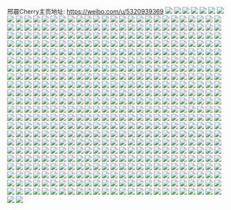 邢晨Cherry主页地址: https://weibo.com/u/5320939369 
![](https://wx4.sinaimg.cn/mw2000/005O67oJly1h9e5962d07j31f21i67wh.jpg) 
![](https://wx4.sinaimg.cn/mw2000/005O67oJly1h9e597c71aj31az1y5qv5.jpg) 
![](https://wx4.sinaimg.cn/mw2000/005O67oJly1h9e597wl4nj31hi1ei19q.jpg) 
![](https://wx4.sinaimg.cn/mw2000/005O67oJly1h9e593nelbj30u0140gt6.jpg) 
![](https://wx4.sinaimg.cn/mw2000/005O67oJly1h7e79mjv23j30u011pq6f.jpg) 
![](https://wx4.sinaimg.cn/mw2000/005O67oJly1h7e79muytej30u00u0qab.jpg) 
![](https://wx4.sinaimg.cn/mw2000/005O67oJly1h7e79ni808j30u014076a.jpg) 
![](https://wx4.sinaimg.cn/mw2000/005O67oJly1h7e79m8wbbj31400u041z.jpg) 
![](https://wx4.sinaimg.cn/mw2000/005O67oJly1h7e79oc2znj30u0140gno.jpg) 
![](https://wx4.sinaimg.cn/mw2000/005O67oJly1h7e79o1vc4j30k00zktbs.jpg) 
![](https://wx4.sinaimg.cn/mw2000/005O67oJly1h61wae555vj32c02c0u0x.jpg) 
![](https://wx4.sinaimg.cn/mw2000/005O67oJly1h61waf38euj328f28fnpd.jpg) 
![](https://wx4.sinaimg.cn/mw2000/005O67oJly1h61wahfq1dj33402c0hdu.jpg) 
![](https://wx4.sinaimg.cn/mw2000/005O67oJly1h61wahy3oyj30mx0tjadt.jpg) 
![](https://wx4.sinaimg.cn/mw2000/005O67oJly1h61wac5gjuj33402c0kjn.jpg) 
![](https://wx4.sinaimg.cn/mw2000/005O67oJly1h61wair1dtj33402c0hdt.jpg) 
![](https://wx4.sinaimg.cn/mw2000/005O67oJly1h5r8blv27aj31400u0qb8.jpg) 
![](https://wx4.sinaimg.cn/mw2000/005O67oJly1h5r8blg1hnj31na0zkan9.jpg) 
![](https://wx4.sinaimg.cn/mw2000/005O67oJly1h5r8bou0bfj33402c0b2b.jpg) 
![](https://wx4.sinaimg.cn/mw2000/005O67oJly1h0z45uj3vvj31e011ikaw.jpg) 
![](https://wx4.sinaimg.cn/mw2000/005O67oJly1h0z45vn652j30wk16lh7w.jpg) 
![](https://wx4.sinaimg.cn/mw2000/005O67oJly1h0z45v9bh7j31e01e01kx.jpg) 
![](https://wx4.sinaimg.cn/mw2000/005O67oJly1h0z45ww4k4j31e01e0qv5.jpg) 
![](https://wx4.sinaimg.cn/mw2000/005O67oJly1h0z45x8r56j31e011ih0l.jpg) 
![](https://wx4.sinaimg.cn/mw2000/005O67oJly1h0z45ywcowj31e01e0b29.jpg) 
![](https://wx4.sinaimg.cn/mw2000/005O67oJly1gyz8f2acgwj32c1340qva.jpg) 
![](https://wx4.sinaimg.cn/mw2000/005O67oJly1gyz8fcrdn7j322x3407wj.jpg) 
![](https://wx4.sinaimg.cn/mw2000/005O67oJly1gyy0xhqs6aj311d1dthdm.jpg) 
![](https://wx4.sinaimg.cn/mw2000/005O67oJly1gyy0xibmxlj30va15q1e1.jpg) 
![](https://wx4.sinaimg.cn/mw2000/005O67oJly1gxxczle8k2j311q107qee.jpg) 
![](https://wx4.sinaimg.cn/mw2000/005O67oJly1gxxczm01tij311i1e0khn.jpg) 
![](https://wx4.sinaimg.cn/mw2000/005O67oJly1gxxczmjvpwj31e011iqpq.jpg) 
![](https://wx4.sinaimg.cn/mw2000/005O67oJly1gxxczo57udj32c03407wi.jpg) 
![](https://wx4.sinaimg.cn/mw2000/005O67oJly1gw6weuvtapj31e012zqty.jpg) 
![](https://wx4.sinaimg.cn/mw2000/005O67oJly1gw6wetn35nj32c0340npd.jpg) 
![](https://wx4.sinaimg.cn/mw2000/005O67oJly1gw6wexqfy7j33402c0npd.jpg) 
![](https://wx4.sinaimg.cn/mw2000/005O67oJly1gw6wezwlp3j33402c0npd.jpg) 
![](https://wx4.sinaimg.cn/mw2000/005O67oJly1gw6wf7x775j33402c0qv5.jpg) 
![](https://wx4.sinaimg.cn/mw2000/005O67oJly1gw6wf1h63yj32c0340npd.jpg) 
![](https://wx4.sinaimg.cn/mw2000/005O67oJly1gw6wf3b82fj33402c0qv5.jpg) 
![](https://wx4.sinaimg.cn/mw2000/005O67oJly1gw6wf55w77j33402c0npd.jpg) 
![](https://wx4.sinaimg.cn/mw2000/005O67oJly1gw6wf9xzmwj33402c0npd.jpg) 
![](https://wx4.sinaimg.cn/mw2000/005O67oJly1gvhh1cj0ayj60zp1dzk9102.jpg) 
![](https://wx4.sinaimg.cn/mw2000/005O67oJly1gvhh1c9adij610s1dzdz902.jpg) 
![](https://wx4.sinaimg.cn/mw2000/005O67oJly1gvhh1d728hj611i1e0h6w02.jpg) 
![](https://wx4.sinaimg.cn/mw2000/005O67oJly1gvhh1dn4g1j611i1e0hao02.jpg) 
![](https://wx4.sinaimg.cn/mw2000/005O67oJly1gvhh1eb7l0j61sc1wpu0x02.jpg) 
![](https://wx4.sinaimg.cn/mw2000/005O67oJly1gshy9qvqkdj30n03tee81.jpg) 
![](https://wx4.sinaimg.cn/mw2000/005O67oJly1gshy9rzh1cj30n02ee1kx.jpg) 
![](https://wx4.sinaimg.cn/mw2000/005O67oJly1gshy9ppb0uj30n01fg7g8.jpg) 
![](https://wx4.sinaimg.cn/mw2000/005O67oJly1gshy9sgyoqj31jk1jke2l.jpg) 
![](https://wx4.sinaimg.cn/mw2000/005O67oJly1gsgvcs1xqmj32tc2404qq.jpg) 
![](https://wx4.sinaimg.cn/mw2000/005O67oJly1gsgvcjhh1sj32402tc1ky.jpg) 
![](https://wx4.sinaimg.cn/mw2000/005O67oJly1gsgvcmi2bvj32402tckjm.jpg) 
![](https://wx4.sinaimg.cn/mw2000/005O67oJly1gsgvcqddq2j32tc2401l0.jpg) 
![](https://wx4.sinaimg.cn/mw2000/005O67oJly1gsgvctaj8bj32tc240x6p.jpg) 
![](https://wx4.sinaimg.cn/mw2000/005O67oJly1gsgvctzz1ij32tc240kjl.jpg) 
![](https://wx4.sinaimg.cn/mw2000/005O67oJly1gsgvcuyt64j32402tcx6p.jpg) 
![](https://wx4.sinaimg.cn/mw2000/005O67oJly1gsgvcw6ef5j32tc240u0x.jpg) 
![](https://wx4.sinaimg.cn/mw2000/005O67oJly1gsgvcyikvrj32402tc7wi.jpg) 
![](https://wx4.sinaimg.cn/mw2000/005O67oJly1gsgvd0t327j32tc2407wi.jpg) 
![](https://wx4.sinaimg.cn/mw2000/005O67oJly1gsgvd3olaij33402c0e82.jpg) 
![](https://wx4.sinaimg.cn/mw2000/005O67oJly1gsgvd7xfy4j32c0340kjm.jpg) 
![](https://wx4.sinaimg.cn/mw2000/005O67oJly1gsgvdbml3kj33402c0b2b.jpg) 
![](https://wx4.sinaimg.cn/mw2000/005O67oJly1gsgvdek0iij33402c0qv6.jpg) 
![](https://wx4.sinaimg.cn/mw2000/005O67oJly1gsgvdivhb6j32c0340kjn.jpg) 
![](https://wx4.sinaimg.cn/mw2000/005O67oJly1gsgvdnvo8tj33402c01kz.jpg) 
![](https://wx4.sinaimg.cn/mw2000/005O67oJly1gsgvch1lxkj33402c0qv8.jpg) 
![](https://wx4.sinaimg.cn/mw2000/005O67oJly1gsgvds2ih7j33402c01ky.jpg) 
![](https://wx4.sinaimg.cn/mw2000/005O67oJly1gsgvasheryj33402c01ky.jpg) 
![](https://wx4.sinaimg.cn/mw2000/005O67oJly1gsgvavpj82j32tc2407wm.jpg) 
![](https://wx4.sinaimg.cn/mw2000/005O67oJly1gsgvaqhpwgj32402tckjm.jpg) 
![](https://wx4.sinaimg.cn/mw2000/005O67oJly1gsgvaxjcm6j32402tc1l0.jpg) 
![](https://wx4.sinaimg.cn/mw2000/005O67oJly1gsgvazvcj0j32402tcx6r.jpg) 
![](https://wx4.sinaimg.cn/mw2000/005O67oJly1gsgvb17zkgj32tc2401ky.jpg) 
![](https://wx4.sinaimg.cn/mw2000/005O67oJly1gsgvb2y7p6j33402c0u0x.jpg) 
![](https://wx4.sinaimg.cn/mw2000/005O67oJly1gsgvb5hum8j33402c04qq.jpg) 
![](https://wx4.sinaimg.cn/mw2000/005O67oJly1gsgvb8fmi5j32c03404qt.jpg) 
![](https://wx4.sinaimg.cn/mw2000/005O67oJly1gsgvba7rc0j33402c0x6r.jpg) 
![](https://wx4.sinaimg.cn/mw2000/005O67oJly1gsgvbbx0ggj33402c01ky.jpg) 
![](https://wx4.sinaimg.cn/mw2000/005O67oJly1gsekz69fynj33402c04qq.jpg) 
![](https://wx4.sinaimg.cn/mw2000/005O67oJly1gsekz9919mj33402c0hdv.jpg) 
![](https://wx4.sinaimg.cn/mw2000/005O67oJly1gsekzc24hwj33402c0u0x.jpg) 
![](https://wx4.sinaimg.cn/mw2000/005O67oJly1gsekzecxc7j33402c07wi.jpg) 
![](https://wx4.sinaimg.cn/mw2000/005O67oJly1gsekzg4ilaj31u42fje81.jpg) 
![](https://wx4.sinaimg.cn/mw2000/005O67oJly1gsekzgvu2sj322t23z1kx.jpg) 
![](https://wx4.sinaimg.cn/mw2000/005O67oJly1gsekzhlvvrj32tc240npd.jpg) 
![](https://wx4.sinaimg.cn/mw2000/005O67oJly1gsekziyf7wj32402tc1ky.jpg) 
![](https://wx4.sinaimg.cn/mw2000/005O67oJly1gsekzjvi2hj32402tcu0x.jpg) 
![](https://wx4.sinaimg.cn/mw2000/005O67oJly1gsekzkrghcj32402tc4qq.jpg) 
![](https://wx4.sinaimg.cn/mw2000/005O67oJly1gsekzlo6rtj32tc240x6p.jpg) 
![](https://wx4.sinaimg.cn/mw2000/005O67oJly1gsekz495klj32402tce82.jpg) 
![](https://wx4.sinaimg.cn/mw2000/005O67oJly1gsekzn66vkj32402tcu0x.jpg) 
![](https://wx4.sinaimg.cn/mw2000/005O67oJly1gsekzodnltj32tc240kjm.jpg) 
![](https://wx4.sinaimg.cn/mw2000/005O67oJly1gsekzp4v3qj32402tcqv5.jpg) 
![](https://wx4.sinaimg.cn/mw2000/005O67oJly1gqyha66v0bj334022okjm.jpg) 
![](https://wx4.sinaimg.cn/mw2000/005O67oJly1gqyha7vmp5j334022oe82.jpg) 
![](https://wx4.sinaimg.cn/mw2000/005O67oJly1gqyha9l58sj31kh2jshdu.jpg) 
![](https://wx4.sinaimg.cn/mw2000/005O67oJly1gm7izqwomvj33402c0u0z.jpg) 
![](https://wx4.sinaimg.cn/mw2000/005O67oJly1gm7izsngnvj31o02807wh.jpg) 
![](https://wx4.sinaimg.cn/mw2000/005O67oJly1gm1et5p110j32801o04qq.jpg) 
![](https://wx4.sinaimg.cn/mw2000/005O67oJly1gm1et4xntej32801o01ky.jpg) 
![](https://wx4.sinaimg.cn/mw2000/005O67oJly1gm1et6g6z8j31o02807wi.jpg) 
![](https://wx4.sinaimg.cn/mw2000/005O67oJly1gm1et7a3yxj31o02807wi.jpg) 
![](https://wx4.sinaimg.cn/mw2000/005O67oJly1gm1et7ouskj30ku0rstei.jpg) 
![](https://wx4.sinaimg.cn/mw2000/005O67oJly1gm1et90k2ij32801o0kjl.jpg) 
![](https://wx4.sinaimg.cn/mw2000/005O67oJly1glx3j89ujdj32801o04qq.jpg) 
![](https://wx4.sinaimg.cn/mw2000/005O67oJly1glx3j5w9v5j32f21lee82.jpg) 
![](https://wx4.sinaimg.cn/mw2000/005O67oJly1glx3j7oj3pj31hg236u0x.jpg) 
![](https://wx4.sinaimg.cn/mw2000/005O67oJly1glx3j4ckxkj32ir1i7u0y.jpg) 
![](https://wx4.sinaimg.cn/mw2000/005O67oJly1glx3j4pgc0j31360u0thp.jpg) 
![](https://wx4.sinaimg.cn/mw2000/005O67oJly1glx3j6wx53j33402c0npf.jpg) 
![](https://wx4.sinaimg.cn/mw2000/005O67oJly1glvxk9lh4gj32c0340u0z.jpg) 
![](https://wx4.sinaimg.cn/mw2000/005O67oJly1glvxk8cas4j31o02804qq.jpg) 
![](https://wx4.sinaimg.cn/mw2000/005O67oJly1glu62tu21gj32io1x4qv6.jpg) 
![](https://wx4.sinaimg.cn/mw2000/005O67oJly1glu62spntbj31w02jk7wi.jpg) 
![](https://wx4.sinaimg.cn/mw2000/005O67oJly1glu62ugbuuj32io1gdnpd.jpg) 
![](https://wx4.sinaimg.cn/mw2000/005O67oJly1glgy753dsxj32801o0qv6.jpg) 
![](https://wx4.sinaimg.cn/mw2000/005O67oJly1glgy78mis0j30n01t6njd.jpg) 
![](https://wx4.sinaimg.cn/mw2000/005O67oJly1glgy7da2q7j32c0340e83.jpg) 
![](https://wx4.sinaimg.cn/mw2000/005O67oJly1glgy7exj1yj33402c0qv6.jpg) 
![](https://wx4.sinaimg.cn/mw2000/005O67oJly1glgy787quqj30n00zggvr.jpg) 
![](https://wx4.sinaimg.cn/mw2000/005O67oJly1glgy79yshuj31o0280x6p.jpg) 
![](https://wx4.sinaimg.cn/mw2000/005O67oJly1glgy7bfdv7j32c0340u0y.jpg) 
![](https://wx4.sinaimg.cn/mw2000/005O67oJly1glgy7940k3j31jk1jkhbx.jpg) 
![](https://wx4.sinaimg.cn/mw2000/005O67oJly1glgyawakg2j31400u011q.jpg) 
![](https://wx4.sinaimg.cn/mw2000/005O67oJly1glgy73ql3qj32801o0x6p.jpg) 
![](https://wx4.sinaimg.cn/mw2000/005O67oJly1glgy77qz0fj32801o0x6q.jpg) 
![](https://wx4.sinaimg.cn/mw2000/005O67oJly1gl1nrbzb7mj32c0340hdv.jpg) 
![](https://wx4.sinaimg.cn/mw2000/005O67oJly1gl1nrdh4fgj31je1lskhz.jpg) 
![](https://wx4.sinaimg.cn/mw2000/005O67oJly1gl1nrdxn4wj31o01o0x0y.jpg) 
![](https://wx4.sinaimg.cn/mw2000/005O67oJly1gl1nr9xe9cj32c0340e81.jpg) 
![](https://wx4.sinaimg.cn/mw2000/005O67oJly1gjkmkq5k9ej31o01o07rb.jpg) 
![](https://wx4.sinaimg.cn/mw2000/005O67oJly1gjkmkqjxj8j31o01o04qp.jpg) 
![](https://wx4.sinaimg.cn/mw2000/005O67oJly1gjkmkr0snaj31mc2vdu0x.jpg) 
![](https://wx4.sinaimg.cn/mw2000/005O67oJly1gjkmkrpv25j30n02e91as.jpg) 
![](https://wx4.sinaimg.cn/mw2000/005O67oJly1ghrzuylb18j31t72pqqgf.jpg) 
![](https://wx4.sinaimg.cn/mw2000/005O67oJly1ghrzuz97qxj31z42yoh2j.jpg) 
![](https://wx4.sinaimg.cn/mw2000/005O67oJly1ghrzuy1gqoj31pb1pcn49.jpg) 
![](https://wx4.sinaimg.cn/mw2000/005O67oJly1ghrzuzup4fj30qo140goz.jpg) 
![](https://wx4.sinaimg.cn/mw2000/005O67oJly1ghrzv0f61sj31jn2267nr.jpg) 
![](https://wx4.sinaimg.cn/mw2000/005O67oJly1ghrzv0qoapj30u011ltc6.jpg) 
![](https://wx4.sinaimg.cn/mw2000/005O67oJly1ghrzv1l1opj32c02x0b29.jpg) 
![](https://wx4.sinaimg.cn/mw2000/005O67oJly1ghrzv26ysvj30u01400z4.jpg) 
![](https://wx4.sinaimg.cn/mw2000/005O67oJly1ghrzv2gv2qj31791svdm2.jpg) 
![](https://wx4.sinaimg.cn/mw2000/005O67oJly1gh5x4p8zs1j32801o0hdt.jpg) 
![](https://wx4.sinaimg.cn/mw2000/005O67oJly1gh5x4mciorj31o01o0hdu.jpg) 
![](https://wx4.sinaimg.cn/mw2000/005O67oJly1gh5x4ngtg9j31o0280u0y.jpg) 
![](https://wx4.sinaimg.cn/mw2000/005O67oJly1gh5x4lefdhj31o01o01ky.jpg) 
![](https://wx4.sinaimg.cn/mw2000/005O67oJly1gh5x4qvupnj31jv1b5qv5.jpg) 
![](https://wx4.sinaimg.cn/mw2000/005O67oJly1gh5x4psx1xj31o01o04lu.jpg) 
![](https://wx4.sinaimg.cn/mw2000/005O67oJly1gfbfounylyj320c1o0e81.jpg) 
![](https://wx4.sinaimg.cn/mw2000/005O67oJly1gei1zunpt3j32801o07wi.jpg) 
![](https://wx4.sinaimg.cn/mw2000/005O67oJly1gei1zviu1kj32801o01kx.jpg) 
![](https://wx4.sinaimg.cn/mw2000/005O67oJly1gefj9nhwzrj32801o0kjl.jpg) 
![](https://wx4.sinaimg.cn/mw2000/005O67oJly1gefj9rnxxnj31jk2bcb29.jpg) 
![](https://wx4.sinaimg.cn/mw2000/005O67oJly1gefj9q36yvj32bc1jkkjl.jpg) 
![](https://wx4.sinaimg.cn/mw2000/005O67oJly1gefj9trh9fj32801o0kjl.jpg) 
![](https://wx4.sinaimg.cn/mw2000/005O67oJly1ged3aw0e4lj32801o0b2a.jpg) 
![](https://wx4.sinaimg.cn/mw2000/005O67oJly1ged3ayhs8bj31o0280u0y.jpg) 
![](https://wx4.sinaimg.cn/mw2000/005O67oJly1ged3b17y3tj32801o0qv6.jpg) 
![](https://wx4.sinaimg.cn/mw2000/005O67oJly1ged3b32rgzj32801o07wi.jpg) 
![](https://wx4.sinaimg.cn/mw2000/005O67oJly1ged3b4v165j31o0280e83.jpg) 
![](https://wx4.sinaimg.cn/mw2000/005O67oJly1ged3ax2q1gj32801o0x6p.jpg) 
![](https://wx4.sinaimg.cn/mw2000/005O67oJly1ged3azz5k9j32801o04qr.jpg) 
![](https://wx4.sinaimg.cn/mw2000/005O67oJly1ged3aup184j32801o01ky.jpg) 
![](https://wx4.sinaimg.cn/mw2000/005O67oJly1ged3b6r04oj31o0280b2b.jpg) 
![](https://wx4.sinaimg.cn/mw2000/005O67oJly1ge8ke11mvxj33402c0e81.jpg) 
![](https://wx4.sinaimg.cn/mw2000/005O67oJly1ge8ke2onizj31jk2bcu0y.jpg) 
![](https://wx4.sinaimg.cn/mw2000/005O67oJly1ge8kebvilbj33402c0hdt.jpg) 
![](https://wx4.sinaimg.cn/mw2000/005O67oJly1ge8ke41ahuj31jk2bchdu.jpg) 
![](https://wx4.sinaimg.cn/mw2000/005O67oJly1ge8ke9kvd3j31to1k2e82.jpg) 
![](https://wx4.sinaimg.cn/mw2000/005O67oJly1ge8ke6egh6j32bc2bce83.jpg) 
![](https://wx4.sinaimg.cn/mw2000/005O67oJly1ge8ke77h7cj31jk2bcx6p.jpg) 
![](https://wx4.sinaimg.cn/mw2000/005O67oJly1ge8ke8e8sgj32bc2bcx6r.jpg) 
![](https://wx4.sinaimg.cn/mw2000/005O67oJly1ge8keaiz2wj32801o0e82.jpg) 
![](https://wx4.sinaimg.cn/mw2000/005O67oJly1gcny8mjcyoj32c02iae83.jpg) 
![](https://wx4.sinaimg.cn/mw2000/005O67oJly1gcnyc66uzrj320r340x6r.jpg) 
![](https://wx4.sinaimg.cn/mw2000/005O67oJly1gcnmazxmtyj327j2nbe83.jpg) 
![](https://wx4.sinaimg.cn/mw2000/005O67oJly1gcnmayalxyj323n2gthdv.jpg) 
![](https://wx4.sinaimg.cn/mw2000/005O67oJly1gaq3slskkyj30u019047g.jpg) 
![](https://wx4.sinaimg.cn/mw2000/005O67oJly1gan9408tf9j30m80uk40m.jpg) 
![](https://wx4.sinaimg.cn/mw2000/005O67oJly1gakj13wpq8j31400u0wq5.jpg) 
![](https://wx4.sinaimg.cn/mw2000/005O67oJly1gakj15x1g4j30u0140gw5.jpg) 
![](https://wx4.sinaimg.cn/mw2000/005O67oJly1gah8ngm58bj31o0280npd.jpg) 
![](https://wx4.sinaimg.cn/mw2000/005O67oJly1gah8ng0sm0j32801o04qq.jpg) 
![](https://wx4.sinaimg.cn/mw2000/005O67oJly1gagersdlaij30ku0h10t3.jpg) 
![](https://wx4.sinaimg.cn/mw2000/005O67oJly1gagert5ifhj31o01o0qv5.jpg) 
![](https://wx4.sinaimg.cn/mw2000/005O67oJly1gagertolukj315o15o7of.jpg) 
![](https://wx4.sinaimg.cn/mw2000/005O67oJly1gagerud9fdj31o01o0npd.jpg) 
![](https://wx4.sinaimg.cn/mw2000/005O67oJly1gagerut0g1j30u00u04gb.jpg) 
![](https://wx4.sinaimg.cn/mw2000/005O67oJly1gagervaft0j30u00u04pj.jpg) 
![](https://wx4.sinaimg.cn/mw2000/005O67oJly1g9ps56o4uuj30u0140461.jpg) 
![](https://wx4.sinaimg.cn/mw2000/005O67oJly1g9ps5cmih2j31400u042u.jpg) 
![](https://wx4.sinaimg.cn/mw2000/005O67oJly1g9ps59jiknj30u0140jyq.jpg) 
![](https://wx4.sinaimg.cn/mw2000/005O67oJly1g9ps584mv6j31400u0jxo.jpg) 
![](https://wx4.sinaimg.cn/mw2000/005O67oJly1g9ps58t6mfj31400u0tej.jpg) 
![](https://wx4.sinaimg.cn/mw2000/005O67oJly1g9ps5a40smj31400u0gtx.jpg) 
![](https://wx4.sinaimg.cn/mw2000/005O67oJly1g9ps5b70s2j31400u0wsy.jpg) 
![](https://wx4.sinaimg.cn/mw2000/005O67oJly1g9ps5bpqmlj30qo0zkwjh.jpg) 
![](https://wx4.sinaimg.cn/mw2000/005O67oJly1g9ps5784olj313x0u0jxt.jpg) 
![](https://wx4.sinaimg.cn/mw2000/005O67oJly1g8y29mr9vtj32o02o04qq.jpg) 
![](https://wx4.sinaimg.cn/mw2000/005O67oJly1g8y29o611sj31400u017y.jpg) 
![](https://wx4.sinaimg.cn/mw2000/005O67oJly1g8y29kja9dj31o0280x6p.jpg) 
![](https://wx4.sinaimg.cn/mw2000/005O67oJly1g8y29no7p5j31400u0qhm.jpg) 
![](https://wx4.sinaimg.cn/mw2000/005O67oJly1g8y29ihs54j31hc0t5agz.jpg) 
![](https://wx4.sinaimg.cn/mw2000/005O67oJly1g8y29p510tj30u01hc7wh.jpg) 
![](https://wx4.sinaimg.cn/mw2000/005O67oJly1g8y28pfhzzj31qi15ob29.jpg) 
![](https://wx4.sinaimg.cn/mw2000/005O67oJly1g8y28r6bdyj315o3rckjm.jpg) 
![](https://wx4.sinaimg.cn/mw2000/005O67oJly1g8y28u2mmdj33402c0x6r.jpg) 
![](https://wx4.sinaimg.cn/mw2000/005O67oJly1g8y28w38hmj33402c0x6p.jpg) 
![](https://wx4.sinaimg.cn/mw2000/005O67oJly1g8wo263byfj30u00u044x.jpg) 
![](https://wx4.sinaimg.cn/mw2000/005O67oJly1g8wo19tx4zj30u019043l.jpg) 
![](https://wx4.sinaimg.cn/mw2000/005O67oJly1g8wo23iw5gj30u059jqpo.jpg) 
![](https://wx4.sinaimg.cn/mw2000/005O67oJly1g8wo288m29j30u014042g.jpg) 
![](https://wx4.sinaimg.cn/mw2000/005O67oJly1g8wo2a4r3pj30u00u00wn.jpg) 
![](https://wx4.sinaimg.cn/mw2000/005O67oJly1g8wo2d1n4uj31400u0wk1.jpg) 
![](https://wx4.sinaimg.cn/mw2000/005O67oJly1g8vnv0wzf6j315oaf0x6y.jpg) 
![](https://wx4.sinaimg.cn/mw2000/005O67oJly1g8vnuvven2j315o6cikjo.jpg) 
![](https://wx4.sinaimg.cn/mw2000/005O67oJly1g8vnuy8pdsj315o9g0kjs.jpg) 
![](https://wx4.sinaimg.cn/mw2000/005O67oJly1g8vnv2pdwvj32o02o07wi.jpg) 
![](https://wx4.sinaimg.cn/mw2000/005O67oJly1g8v5xqb56bj315o71lb2e.jpg) 
![](https://wx4.sinaimg.cn/mw2000/005O67oJly1g8v5xrbgjnj315o1qihdt.jpg) 
![](https://wx4.sinaimg.cn/mw2000/005O67oJly1g8v5xoq3yxj31qi1qihdu.jpg) 
![](https://wx4.sinaimg.cn/mw2000/005O67oJly1g8v5xt89nhj32c0340kjp.jpg) 
![](https://wx4.sinaimg.cn/mw2000/005O67oJly1g8uhlyq9sxj31400u0qo5.jpg) 
![](https://wx4.sinaimg.cn/mw2000/005O67oJly1g8uhly9w2aj31901o0u0x.jpg) 
![](https://wx4.sinaimg.cn/mw2000/005O67oJly1g8uhlz1yivj30u013gx0h.jpg) 
![](https://wx4.sinaimg.cn/mw2000/005O67oJly1g8uhm0hifjj33402c0b2b.jpg) 
![](https://wx4.sinaimg.cn/mw2000/005O67oJly1g8ko493gf8j31o01o04qr.jpg) 
![](https://wx4.sinaimg.cn/mw2000/005O67oJly1g8ko4a4xv2j32o02o0npe.jpg) 
![](https://wx4.sinaimg.cn/mw2000/005O67oJly1g8ko4bayzkj32o02o0qv6.jpg) 
![](https://wx4.sinaimg.cn/mw2000/005O67oJly1g8ko4cfxv2j32o02o0npe.jpg) 
![](https://wx4.sinaimg.cn/mw2000/005O67oJly1g8k1n8kw6sj318g18gaek.jpg) 
![](https://wx4.sinaimg.cn/mw2000/005O67oJly1g8k1n9wsnfj31kw16ou0x.jpg) 
![](https://wx4.sinaimg.cn/mw2000/005O67oJly1g8k1nazo69j31hc0ok1jj.jpg) 
![](https://wx4.sinaimg.cn/mw2000/005O67oJly1g8k1n8zbd6j31400u0ha0.jpg) 
![](https://wx4.sinaimg.cn/mw2000/005O67oJly1g8d52fr9zzj31h90u07l3.jpg) 
![](https://wx4.sinaimg.cn/mw2000/005O67oJly1g8d52g8dv1j31h90u04c9.jpg) 
![](https://wx4.sinaimg.cn/mw2000/005O67oJly1g8d52gmbo9j30u01hc7lw.jpg) 
![](https://wx4.sinaimg.cn/mw2000/005O67oJly1g8d52ikqblj32o02o01ky.jpg) 
![](https://wx4.sinaimg.cn/mw2000/005O67oJly1g8d52czc0xj31hc140b29.jpg) 
![](https://wx4.sinaimg.cn/mw2000/005O67oJly1g8d52ej97cj31401hc7wh.jpg) 
![](https://wx4.sinaimg.cn/mw2000/005O67oJly1g8d52dxfo8j31hc140b29.jpg) 
![](https://wx4.sinaimg.cn/mw2000/005O67oJly1g8d52ey0ymj31400u0nje.jpg) 
![](https://wx4.sinaimg.cn/mw2000/005O67oJly1g8d52zohtuj30vj0u0781.jpg) 
![](https://wx4.sinaimg.cn/mw2000/005O67oJly1g7z924uthlj30zk0qo7ex.jpg) 
![](https://wx4.sinaimg.cn/mw2000/005O67oJly1g7z925b9oxj30zk0qogxk.jpg) 
![](https://wx4.sinaimg.cn/mw2000/005O67oJly1g7z925njaaj30zk0qo7fc.jpg) 
![](https://wx4.sinaimg.cn/mw2000/005O67oJly1g7z92651l5j30zk0qo49m.jpg) 
![](https://wx4.sinaimg.cn/mw2000/005O67oJly1g7xudbhlbaj32o02o07wj.jpg) 
![](https://wx4.sinaimg.cn/mw2000/005O67oJly1g7xuddyhj0j32o02o0b2c.jpg) 
![](https://wx4.sinaimg.cn/mw2000/005O67oJly1g7xud9wreqj31400u0kei.jpg) 
![](https://wx4.sinaimg.cn/mw2000/005O67oJly1g7xudagrbsj31400u0e7u.jpg) 
![](https://wx4.sinaimg.cn/mw2000/005O67oJly1g7xudchi08j32o02o0e82.jpg) 
![](https://wx4.sinaimg.cn/mw2000/005O67oJly1g7xudeyphpj32o02o01ky.jpg) 
![](https://wx4.sinaimg.cn/mw2000/005O67oJly1g7lazpa3d5j315o3ls7wj.jpg) 
![](https://wx4.sinaimg.cn/mw2000/005O67oJly1g7lazne4nej315o5nlhdw.jpg) 
![](https://wx4.sinaimg.cn/mw2000/005O67oJly1g7lazrqpinj32o02o0x6s.jpg) 
![](https://wx4.sinaimg.cn/mw2000/005O67oJly1g7lazsog83j31400u0e2w.jpg) 
![](https://wx4.sinaimg.cn/mw2000/005O67oJly1g7lazjz5isj315o2zvnpd.jpg) 
![](https://wx4.sinaimg.cn/mw2000/005O67oJly1g7lazt4bh5j31400u0qme.jpg) 
![](https://wx4.sinaimg.cn/mw2000/005O67oJly1g7igh42uyij31900u075v.jpg) 
![](https://wx4.sinaimg.cn/mw2000/005O67oJly1g7ahnu5nk5j30fh0fcgmc.jpg) 
![](https://wx4.sinaimg.cn/mw2000/005O67oJly1g7ahnufg0uj30fc0fs3z6.jpg) 
![](https://wx4.sinaimg.cn/mw2000/005O67oJly1g6wvi8frfhj31400u0q96.jpg) 
![](https://wx4.sinaimg.cn/mw2000/005O67oJly1g6wvi98qxbj31400u0dk0.jpg) 
![](https://wx4.sinaimg.cn/mw2000/005O67oJly1g6wvia8q3mj31400u042q.jpg) 
![](https://wx4.sinaimg.cn/mw2000/005O67oJly1g6wvijx3c2j30ku3nudut.jpg) 
![](https://wx4.sinaimg.cn/mw2000/005O67oJly1g6hqf9s3bgj30u0190jyo.jpg) 
![](https://wx4.sinaimg.cn/mw2000/005O67oJly1g68lh0r04qj30u01c90w9.jpg) 
![](https://wx4.sinaimg.cn/mw2000/005O67oJly1g68lh11qv9j30u01c9n0r.jpg) 
![](https://wx4.sinaimg.cn/mw2000/005O67oJly1g68lh19xq5j30u01c9tcp.jpg) 
![](https://wx4.sinaimg.cn/mw2000/005O67oJly1g68lh1nws7j30u01c9tdt.jpg) 
![](https://wx4.sinaimg.cn/mw2000/005O67oJly1g68lh1wbjwj30u01c977y.jpg) 
![](https://wx4.sinaimg.cn/mw2000/005O67oJly1g68lh2cmdoj30u01c9n0d.jpg) 
![](https://wx4.sinaimg.cn/mw2000/005O67oJly1g65dysb5tpj315o15o7kl.jpg) 
![](https://wx4.sinaimg.cn/mw2000/005O67oJly1g65dyth581j31qi1qi4qp.jpg) 
![](https://wx4.sinaimg.cn/mw2000/005O67oJly1g65dyuofcaj315o1qihcr.jpg) 
![](https://wx4.sinaimg.cn/mw2000/005O67oJly1g65dyvr2ogj31qi1qiu0x.jpg) 
![](https://wx4.sinaimg.cn/mw2000/005O67oJly1g65dywfjgwj31400u0e4l.jpg) 
![](https://wx4.sinaimg.cn/mw2000/005O67oJly1g65dyyopr3j33k02o07wk.jpg) 
![](https://wx4.sinaimg.cn/mw2000/005O67oJly1g61quddn2cj30u016haeu.jpg) 
![](https://wx4.sinaimg.cn/mw2000/005O67oJly1g61qudteyqj30u0176n4e.jpg) 
![](https://wx4.sinaimg.cn/mw2000/005O67oJly1g61quecwjhj31900u043r.jpg) 
![](https://wx4.sinaimg.cn/mw2000/005O67oJly1g61quepej5j30u0190dlc.jpg) 
![](https://wx4.sinaimg.cn/mw2000/005O67oJly1g61quf2x6jj30u0190n2f.jpg) 
![](https://wx4.sinaimg.cn/mw2000/005O67oJly1g61quffa44j30ia0rfq4n.jpg) 
![](https://wx4.sinaimg.cn/mw2000/005O67oJly1g61qufu1dmj30u0160qcm.jpg) 
![](https://wx4.sinaimg.cn/mw2000/005O67oJly1g61qugfrz7j30u018y0xw.jpg) 
![](https://wx4.sinaimg.cn/mw2000/005O67oJly1g61quh38tyj30u011iwkx.jpg) 
![](https://wx4.sinaimg.cn/mw2000/005O67oJgy1g57wl040ncj31o01o04qs.jpg) 
![](https://wx4.sinaimg.cn/mw2000/005O67oJgy1g57wlpo329j31qi1qi4qr.jpg) 
![](https://wx4.sinaimg.cn/mw2000/005O67oJgy1g57wle3ob7j315o483x6q.jpg) 
![](https://wx4.sinaimg.cn/mw2000/005O67oJgy1g57wlhq3aij315o3n4e82.jpg) 
![](https://wx4.sinaimg.cn/mw2000/005O67oJgy1g57wlaxrenj31o01o0u0x.jpg) 
![](https://wx4.sinaimg.cn/mw2000/005O67oJgy1g57wllozhdj315o4roqv6.jpg) 
![](https://wx4.sinaimg.cn/mw2000/005O67oJgy1g57wl8qwd5j31o01o0x4y.jpg) 
![](https://wx4.sinaimg.cn/mw2000/005O67oJgy1g57wl797m9j31o01o0b2b.jpg) 
![](https://wx4.sinaimg.cn/mw2000/005O67oJgy1g57wl2mqxuj31091hbe81.jpg) 
![](https://wx4.sinaimg.cn/mw2000/005O67oJly1g56qzhkgmjj31400u0kjc.jpg) 
![](https://wx4.sinaimg.cn/mw2000/005O67oJly1g56qzceu5mj31o01o0e7y.jpg) 
![](https://wx4.sinaimg.cn/mw2000/005O67oJly1g56qze4mnyj31o01o07wh.jpg) 
![](https://wx4.sinaimg.cn/mw2000/005O67oJly1g56qzescwtj31o01o04qp.jpg) 
![](https://wx4.sinaimg.cn/mw2000/005O67oJly1g56qzfz6ikj32o02o04qq.jpg) 
![](https://wx4.sinaimg.cn/mw2000/005O67oJly1g56qzi0h9ij318a112wpp.jpg) 
![](https://wx4.sinaimg.cn/mw2000/005O67oJly1g56qzd95ptj31o01o0npd.jpg) 
![](https://wx4.sinaimg.cn/mw2000/005O67oJly1g56qzgekq0j30u00u0q75.jpg) 
![](https://wx4.sinaimg.cn/mw2000/005O67oJly1g56qzgw5v4j30u0140x31.jpg) 
![](https://wx4.sinaimg.cn/mw2000/005O67oJly1g4dpu5pcm5j31400u0tew.jpg) 
![](https://wx4.sinaimg.cn/mw2000/005O67oJly1g4dpu6f6xnj31400u015u.jpg) 
![](https://wx4.sinaimg.cn/mw2000/005O67oJly1g4dpu74os2j31400u0gxy.jpg) 
![](https://wx4.sinaimg.cn/mw2000/005O67oJly1g4dpu7p4p9j31400u044k.jpg) 
![](https://wx4.sinaimg.cn/mw2000/005O67oJly1g3m1xc8rrfj31400u040h.jpg) 
![](https://wx4.sinaimg.cn/mw2000/005O67oJly1g3m1wr1l9sj30u00ujtbd.jpg) 
![](https://wx4.sinaimg.cn/mw2000/005O67oJly1g3m1y6izi6j30u0140td3.jpg) 
![](https://wx4.sinaimg.cn/mw2000/005O67oJly1g3m1xm09pkj30tt14mjuo.jpg) 
![](https://wx4.sinaimg.cn/mw2000/005O67oJly1g3m1xwwswej30u00u0n18.jpg) 
![](https://wx4.sinaimg.cn/mw2000/005O67oJly1g3m1xull0aj30u00u0acl.jpg) 
![](https://wx4.sinaimg.cn/mw2000/005O67oJly1g3m1xzhr79j30zk0k0afa.jpg) 
![](https://wx4.sinaimg.cn/mw2000/005O67oJly1g3m1y34r29j30u00u0dka.jpg) 
![](https://wx4.sinaimg.cn/mw2000/005O67oJly1g3m1x2toc9j30u00urtb6.jpg) 
![](https://wx4.sinaimg.cn/mw2000/005O67oJly1g371mh3kffj30u01hcx5e.jpg) 
![](https://wx4.sinaimg.cn/mw2000/005O67oJly1g2jwdbprjnj31hw0u045c.jpg) 
![](https://wx4.sinaimg.cn/mw2000/005O67oJly1g2jwd42lb1j31fa0u0qai.jpg) 
![](https://wx4.sinaimg.cn/mw2000/005O67oJly1g2jwdlvusqj31900tp45y.jpg) 
![](https://wx4.sinaimg.cn/mw2000/005O67oJly1g2jwdrwggnj31900r344w.jpg) 
![](https://wx4.sinaimg.cn/mw2000/005O67oJly1g2jwdv9arxj31400u0n1x.jpg) 
![](https://wx4.sinaimg.cn/mw2000/005O67oJly1g2jwdz7y2bj31400u0429.jpg) 
![](https://wx4.sinaimg.cn/mw2000/005O67oJly1g2jwe3gzprj31400u0tef.jpg) 
![](https://wx4.sinaimg.cn/mw2000/005O67oJly1g2jwec1lu5j31400u0aho.jpg) 
![](https://wx4.sinaimg.cn/mw2000/005O67oJly1g2jwelf5rdj31400u0jxr.jpg) 
![](https://wx4.sinaimg.cn/mw2000/005O67oJly1g217m1r1z6j31400u0n34.jpg) 
![](https://wx4.sinaimg.cn/mw2000/005O67oJly1g217m2lggdj30u0140tdi.jpg) 
![](https://wx4.sinaimg.cn/mw2000/005O67oJly1g217m3hf2dj31hc0u013a.jpg) 
![](https://wx4.sinaimg.cn/mw2000/005O67oJly1g217m497xuj30u00u0n0f.jpg) 
![](https://wx4.sinaimg.cn/mw2000/005O67oJly1g217m7p4amj31400u0gv6.jpg) 
![](https://wx4.sinaimg.cn/mw2000/005O67oJly1g217m5axonj30u00u0do6.jpg) 
![](https://wx4.sinaimg.cn/mw2000/005O67oJly1g217m64395j30u00u078x.jpg) 
![](https://wx4.sinaimg.cn/mw2000/005O67oJly1g217m70ux6j30u00u0dju.jpg) 
![](https://wx4.sinaimg.cn/mw2000/005O67oJly1g217m8dlsbj30u0140gtb.jpg) 
![](https://wx4.sinaimg.cn/mw2000/005O67oJly1g1xxr0ugltj30p71hcacz.jpg) 
![](https://wx4.sinaimg.cn/mw2000/005O67oJly1g1xxr3dcsij30p71hcace.jpg) 
![](https://wx4.sinaimg.cn/mw2000/005O67oJly1g1m3mmm4anj31400u048m.jpg) 
![](https://wx4.sinaimg.cn/mw2000/005O67oJly1g1m3mnxedjj31400u0n3h.jpg) 
![](https://wx4.sinaimg.cn/mw2000/005O67oJly1g1m3moznlpj31410u0gs8.jpg) 
![](https://wx4.sinaimg.cn/mw2000/005O67oJly1g1m3mlgzl6j31400u0tcw.jpg) 
![](https://wx4.sinaimg.cn/mw2000/005O67oJly1g1ebtwn5rbj32o02o0hdu.jpg) 
![](https://wx4.sinaimg.cn/mw2000/005O67oJly1g1ebtr38x2j31o01o0hdu.jpg) 
![](https://wx4.sinaimg.cn/mw2000/005O67oJly1g1ebtz218aj32o02o0b2a.jpg) 
![](https://wx4.sinaimg.cn/mw2000/005O67oJly1g1ebu0j5a3j32o02o0u0y.jpg) 
![](https://wx4.sinaimg.cn/mw2000/005O67oJly1g1ebtuwg00j32o02o0b2a.jpg) 
![](https://wx4.sinaimg.cn/mw2000/005O67oJly1g1ebtvkmi5j31400u0kgu.jpg) 
![](https://wx4.sinaimg.cn/mw2000/005O67oJly1g1ebtsi98sj32o02o0u0y.jpg) 
![](https://wx4.sinaimg.cn/mw2000/005O67oJly1g1ebx25venj32o02o04qq.jpg) 
![](https://wx4.sinaimg.cn/mw2000/005O67oJly1g1ebttq3ljj32o02o0npe.jpg) 
![](https://wx4.sinaimg.cn/mw2000/005O67oJly1g0yo9lla65j30u00u0diq.jpg) 
![](https://wx4.sinaimg.cn/mw2000/005O67oJly1g0yo9mmisdj30u00u0aec.jpg) 
![](https://wx4.sinaimg.cn/mw2000/005O67oJly1fzb5dfd6cnj30u20u0jw2.jpg) 
![](https://wx4.sinaimg.cn/mw2000/005O67oJly1fzb5dg089bj30u20u0dkd.jpg) 
![](https://wx4.sinaimg.cn/mw2000/005O67oJly1fzb5dgr4gqj30u013ztf0.jpg) 
![](https://wx4.sinaimg.cn/mw2000/005O67oJly1fzb5dhnpk9j30u013zdlr.jpg) 
![](https://wx4.sinaimg.cn/mw2000/005O67oJly1fzb5die00qj30u013zq9b.jpg) 
![](https://wx4.sinaimg.cn/mw2000/005O67oJly1fzb5dj7hmsj30u0140wlq.jpg) 
![](https://wx4.sinaimg.cn/mw2000/005O67oJly1fz1nh9kq2wj31ak0qo46o.jpg) 
![](https://wx4.sinaimg.cn/mw2000/005O67oJly1fz1nha2pswj30qp0qon1y.jpg) 
![](https://wx4.sinaimg.cn/mw2000/005O67oJly1fz1nhajk1sj30qp0qodk7.jpg) 
![](https://wx4.sinaimg.cn/mw2000/005O67oJly1fz1nhaz4jqj30k00zkn0h.jpg) 
![](https://wx4.sinaimg.cn/mw2000/005O67oJly1fz1nhbfr1bj30qo0qowkk.jpg) 
![](https://wx4.sinaimg.cn/mw2000/005O67oJly1fz1nhc19tzj30zm0qo44x.jpg) 
![](https://wx4.sinaimg.cn/mw2000/005O67oJly1fz1nhcfjsyj30zk0kaad1.jpg) 
![](https://wx4.sinaimg.cn/mw2000/005O67oJly1fz1nhcs134j30zk0k0tbk.jpg) 
![](https://wx4.sinaimg.cn/mw2000/005O67oJly1fz1nhd6f0cj30zk0k076h.jpg) 
![](https://wx4.sinaimg.cn/mw2000/005O67oJly1fysoz6e5eaj30qo0qogqt.jpg) 
![](https://wx4.sinaimg.cn/mw2000/005O67oJly1fyqdf43vizj30u00u0tu8.jpg) 
![](https://wx4.sinaimg.cn/mw2000/005O67oJly1fyqdfau7utj30qo0qo0wq.jpg) 
![](https://wx4.sinaimg.cn/mw2000/005O67oJly1fyqdf5wheej30u00u04qp.jpg) 
![](https://wx4.sinaimg.cn/mw2000/005O67oJly1fyqdfezes4j30qo0rvtb4.jpg) 
![](https://wx4.sinaimg.cn/mw2000/005O67oJly1fyqdf6cvbtj30u00u0wq2.jpg) 
![](https://wx4.sinaimg.cn/mw2000/005O67oJly1fyqdf6vilgj30u00u0ay1.jpg) 
![](https://wx4.sinaimg.cn/mw2000/005O67oJly1fyqdf7maqij30u00u01fx.jpg) 
![](https://wx4.sinaimg.cn/mw2000/005O67oJly1fyqdf8fgebj30u00u0kbt.jpg) 
![](https://wx4.sinaimg.cn/mw2000/005O67oJly1fyqdf30kr9j30p90u1myh.jpg) 
![](https://wx4.sinaimg.cn/mw2000/005O67oJly1fyiabciuerj30qo0qoafy.jpg) 
![](https://wx4.sinaimg.cn/mw2000/005O67oJly1fyiabdkb0kj30qo0qo0x6.jpg) 
![](https://wx4.sinaimg.cn/mw2000/005O67oJly1fyiabepgp4j30zk0qoq9y.jpg) 
![](https://wx4.sinaimg.cn/mw2000/005O67oJly1fyiabfnedlj30qo0qo0wd.jpg) 
![](https://wx4.sinaimg.cn/mw2000/005O67oJly1fyehpp67udj30qo1be129.jpg) 
![](https://wx4.sinaimg.cn/mw2000/005O67oJly1fyehprmsqlj30qo137dnx.jpg) 
![](https://wx4.sinaimg.cn/mw2000/005O67oJly1fy7t485odbj30qo0qojwa.jpg) 
![](https://wx4.sinaimg.cn/mw2000/005O67oJly1fy7t48yc9bj30qo0qoq8h.jpg) 
![](https://wx4.sinaimg.cn/mw2000/005O67oJly1fy7t49ftq3j30qo0qowgx.jpg) 
![](https://wx4.sinaimg.cn/mw2000/005O67oJly1fy0gecs84rj30qo0qoq60.jpg) 
![](https://wx4.sinaimg.cn/mw2000/005O67oJly1fy0gedro92j30qo0qowiy.jpg) 
![](https://wx4.sinaimg.cn/mw2000/005O67oJly1fy0gef85hlj30qo0qo0wt.jpg) 
![](https://wx4.sinaimg.cn/mw2000/005O67oJly1fxx45pr0fpj30u00u0kei.jpg) 
![](https://wx4.sinaimg.cn/mw2000/005O67oJly1fxasqarzitj32o02o0npe.jpg) 
![](https://wx4.sinaimg.cn/mw2000/005O67oJly1fxaspwldvbj32o02o0x6q.jpg) 
![](https://wx4.sinaimg.cn/mw2000/005O67oJly1fx6nhlf269j30u00u0zrn.jpg) 
![](https://wx4.sinaimg.cn/mw2000/005O67oJly1fx6nhmi746j30u00u0ao4.jpg) 
![](https://wx4.sinaimg.cn/mw2000/005O67oJly1fx3313jhr7j30u00u0txi.jpg) 
![](https://wx4.sinaimg.cn/mw2000/005O67oJly1fx331bnos6j30u00u01gz.jpg) 
![](https://wx4.sinaimg.cn/mw2000/005O67oJly1fx331msk03j30u00u0x2n.jpg) 
![](https://wx4.sinaimg.cn/mw2000/005O67oJly1fx331xgs3sj30u00u0qiq.jpg) 
![](https://wx4.sinaimg.cn/mw2000/005O67oJly1fwu6m4swdsj30go0p4wpo.jpg) 
![](https://wx4.sinaimg.cn/mw2000/005O67oJly1fw8005k6xdj30u00u07tb.jpg) 
![](https://wx4.sinaimg.cn/mw2000/005O67oJly1fw8002jjt0j32o02o07wk.jpg) 
![](https://wx4.sinaimg.cn/mw2000/005O67oJly1fw6v02usuxj30u0140tov.jpg) 
![](https://wx4.sinaimg.cn/mw2000/005O67oJly1fw6v00id5gj32o02o0qv6.jpg) 
![](https://wx4.sinaimg.cn/mw2000/005O67oJly1fw6v04jet9j30u0140k7q.jpg) 
![](https://wx4.sinaimg.cn/mw2000/005O67oJly1fvt1wgy1hhj30ri0i4758.jpg) 
![](https://wx4.sinaimg.cn/mw2000/005O67oJly1fvt1wqy7hwj31400u07wh.jpg) 
![](https://wx4.sinaimg.cn/mw2000/005O67oJly1fvqolkz4lsj30u00u0tta.jpg) 
![](https://wx4.sinaimg.cn/mw2000/005O67oJly1fvl3iuvc0tj31kw16o4bk.jpg) 
![](https://wx4.sinaimg.cn/mw2000/005O67oJly1fvl3ivys5bj30u0140grh.jpg) 
![](https://wx4.sinaimg.cn/mw2000/005O67oJly1fvl3iy2akpj31kw16ogz3.jpg) 
![](https://wx4.sinaimg.cn/mw2000/005O67oJly1fvl3iyni8dj30ru11277n.jpg) 
![](https://wx4.sinaimg.cn/mw2000/005O67oJly1fvl3j0fgg3j31kw16o195.jpg) 
![](https://wx4.sinaimg.cn/mw2000/005O67oJly1fvl3j1gvopj31kw17bakq.jpg) 
![](https://wx4.sinaimg.cn/mw2000/005O67oJly1fvjp7f7bytj31400u0qjn.jpg) 
![](https://wx4.sinaimg.cn/mw2000/005O67oJly1fvjp7g6zngj30u00u0axh.jpg) 
![](https://wx4.sinaimg.cn/mw2000/005O67oJly1fvjp7h4uvlj30u00u0tu3.jpg) 
![](https://wx4.sinaimg.cn/mw2000/005O67oJly1fvjp7iey1tj30u00u0tx2.jpg) 
![](https://wx4.sinaimg.cn/mw2000/005O67oJly1fv20o8p6m1j32o02o0kjn.jpg) 
![](https://wx4.sinaimg.cn/mw2000/005O67oJly1fv20oe9vibj30u00u0x6h.jpg) 
![](https://wx4.sinaimg.cn/mw2000/005O67oJly1fv20o1zv6lj30u00u0kff.jpg) 
![](https://wx4.sinaimg.cn/mw2000/005O67oJly1fv20obo9hsj30u00u04qp.jpg) 
![](https://wx4.sinaimg.cn/mw2000/005O67oJly1fv20oplexdj32o02o0kjp.jpg) 
![](https://wx4.sinaimg.cn/mw2000/005O67oJly1fv20o0674cj30u00u0h0z.jpg) 
![](https://wx4.sinaimg.cn/mw2000/005O67oJly1fv20o9auwpj30m70evwfk.jpg) 
![](https://wx4.sinaimg.cn/mw2000/005O67oJly1fv20nqwsfuj30m80esdgr.jpg) 
![](https://wx4.sinaimg.cn/mw2000/005O67oJly1fv20ny1pdtj32o02o0kjn.jpg) 
![](https://wx4.sinaimg.cn/mw2000/005O67oJly1fub7vjyzbhj30zk18gamk.jpg) 
![](https://wx4.sinaimg.cn/mw2000/005O67oJly1fub7vkcb66j30k00p0gnr.jpg) 
![](https://wx4.sinaimg.cn/mw2000/005O67oJly1fub7vpqbcyj30k00ddt9h.jpg) 
![](https://wx4.sinaimg.cn/mw2000/005O67oJly1fu8cpwxsd9j31o01o0u0y.jpg) 
![](https://wx4.sinaimg.cn/mw2000/005O67oJly1fu8cq48sw9j31o01o04qr.jpg) 
![](https://wx4.sinaimg.cn/mw2000/005O67oJly1fu7fmuk91jj35xn1ol1l0.jpg) 
![](https://wx4.sinaimg.cn/mw2000/005O67oJly1fu7fm72qgnj30rs2xue82.jpg) 
![](https://wx4.sinaimg.cn/mw2000/005O67oJly1fu7fmd9ktwj30rs27ihdt.jpg) 
![](https://wx4.sinaimg.cn/mw2000/005O67oJly1fu7fmeqo7jj30rs15owx6.jpg) 
![](https://wx4.sinaimg.cn/mw2000/005O67oJly1fu7fmguby6j318g0xce81.jpg) 
![](https://wx4.sinaimg.cn/mw2000/005O67oJly1fu7fmq91y6j31o01o07wj.jpg) 
![](https://wx4.sinaimg.cn/mw2000/005O67oJly1fu7fml1ro9j30rs35chdu.jpg) 
![](https://wx4.sinaimg.cn/mw2000/005O67oJly1fu7fmao8r7j30rs3y3u0y.jpg) 
![](https://wx4.sinaimg.cn/mw2000/005O67oJly1fu7fm2t7o2j3093067mx6.jpg) 
![](https://wx4.sinaimg.cn/mw2000/005O67oJly1fu5319yps3j30rs3ce4qr.jpg) 
![](https://wx4.sinaimg.cn/mw2000/005O67oJly1fu530n4p29j30rs1r2e4h.jpg) 
![](https://wx4.sinaimg.cn/mw2000/005O67oJly1fu3vwrdb47j315o15oqqd.jpg) 
![](https://wx4.sinaimg.cn/mw2000/005O67oJly1fu3vwz7d4wj30rs1v9e81.jpg) 
![](https://wx4.sinaimg.cn/mw2000/005O67oJly1fu3vx6gqc4j32o02o0x6q.jpg) 
![](https://wx4.sinaimg.cn/mw2000/005O67oJly1fu3vxfyvb8j32o02o0u0y.jpg) 
![](https://wx4.sinaimg.cn/mw2000/005O67oJly1fu3vwv0fvnj30rs28z7wh.jpg) 
![](https://wx4.sinaimg.cn/mw2000/005O67oJly1fu3vwoxpnnj30rs15odut.jpg) 
![](https://wx4.sinaimg.cn/mw2000/005O67oJly1fu3401m4mbj30xc18ghdt.jpg) 
![](https://wx4.sinaimg.cn/mw2000/005O67oJly1fu1kxh0sl0j31o01o01kz.jpg) 
![](https://wx4.sinaimg.cn/mw2000/005O67oJly1fu1kxpdv9lj33k02o0kjo.jpg) 
![](https://wx4.sinaimg.cn/mw2000/005O67oJly1fu1kybpjvqj32o02o01l1.jpg) 
![](https://wx4.sinaimg.cn/mw2000/005O67oJly1fu1kyh8750j32o02o0qv7.jpg) 
![](https://wx4.sinaimg.cn/mw2000/005O67oJly1fu1kxrigfhj33bk1sg1kx.jpg) 
![](https://wx4.sinaimg.cn/mw2000/005O67oJly1fu1kxv7xj5j32o02o0npe.jpg) 
![](https://wx4.sinaimg.cn/mw2000/005O67oJly1fu1ky4mandj32o02o0hdy.jpg) 
![](https://wx4.sinaimg.cn/mw2000/005O67oJly1fu1kyn0xydj34801xce84.jpg) 
![](https://wx4.sinaimg.cn/mw2000/005O67oJly1fu1kxikls4j30rs15owsh.jpg) 
![](https://wx4.sinaimg.cn/mw2000/005O67oJly1fu0erig2l1j31o01o0x6r.jpg) 
![](https://wx4.sinaimg.cn/mw2000/005O67oJly1fu0ern1edfj31o01o0kjn.jpg) 
![](https://wx4.sinaimg.cn/mw2000/005O67oJly1ftz99g8ybej315o15ob29.jpg) 
![](https://wx4.sinaimg.cn/mw2000/005O67oJly1ftz99s94v9j337k2eoe83.jpg) 
![](https://wx4.sinaimg.cn/mw2000/005O67oJly1ftz99i0wcij315o15oh6g.jpg) 
![](https://wx4.sinaimg.cn/mw2000/005O67oJly1ftz99jyjnsj30rs1i64md.jpg) 
![](https://wx4.sinaimg.cn/mw2000/005O67oJly1ftz99w22q7j32o02o0b2a.jpg) 
![](https://wx4.sinaimg.cn/mw2000/005O67oJly1ftz99nzz3qj31901o0npe.jpg) 
![](https://wx4.sinaimg.cn/mw2000/005O67oJly1fty483pi55j30qo0qon1s.jpg) 
![](https://wx4.sinaimg.cn/mw2000/005O67oJly1fty48ayqrvj30qo0qodjq.jpg) 
![](https://wx4.sinaimg.cn/mw2000/005O67oJly1fty482gursj30qo0qothb.jpg) 
![](https://wx4.sinaimg.cn/mw2000/005O67oJly1fty488zjzqj30qo0zkahu.jpg) 
![](https://wx4.sinaimg.cn/mw2000/005O67oJly1fty489zbxaj30qo0qon1h.jpg) 
![](https://wx4.sinaimg.cn/mw2000/005O67oJly1fty480q3ujj30qo0qo78d.jpg) 
![](https://wx4.sinaimg.cn/mw2000/005O67oJly1fty4862qhcj30qo0qojxp.jpg) 
![](https://wx4.sinaimg.cn/mw2000/005O67oJly1fty487yxhvj30qo0qo7ak.jpg) 
![](https://wx4.sinaimg.cn/mw2000/005O67oJly1fty47zfmq3j30qo0qon5w.jpg) 
![](https://wx4.sinaimg.cn/mw2000/005O67oJly1ftwwxxpxr5j30qo0qoq83.jpg) 
![](https://wx4.sinaimg.cn/mw2000/005O67oJly1ftwwxzmaooj30qo0qo791.jpg) 
![](https://wx4.sinaimg.cn/mw2000/005O67oJly1ftwwy133vuj30qo0qodjn.jpg) 
![](https://wx4.sinaimg.cn/mw2000/005O67oJly1ftwwy2e8q8j30qo0qo43f.jpg) 
![](https://wx4.sinaimg.cn/mw2000/005O67oJly1ftwwy43e7ij30qo0qodlf.jpg) 
![](https://wx4.sinaimg.cn/mw2000/005O67oJly1ftwwy5jfkwj30qo0qotes.jpg) 
![](https://wx4.sinaimg.cn/mw2000/005O67oJly1ftwwy77g1rj30qo0qotfm.jpg) 
![](https://wx4.sinaimg.cn/mw2000/005O67oJly1ftwwy8lc5tj30qo0qodms.jpg) 
![](https://wx4.sinaimg.cn/mw2000/005O67oJly1ftwwy9vpotj30qo0qogqg.jpg) 
![](https://wx4.sinaimg.cn/mw2000/005O67oJly1ftpzfkb675j30qo0qon04.jpg) 
![](https://wx4.sinaimg.cn/mw2000/005O67oJly1ftpzfj6f4dj30qo0qowhs.jpg) 
![](https://wx4.sinaimg.cn/mw2000/005O67oJly1ftpzg73au1j30qo0qotb0.jpg) 
![](https://wx4.sinaimg.cn/mw2000/005O67oJly1ftpzg81ueoj30qo1beqa9.jpg) 
![](https://wx4.sinaimg.cn/mw2000/005O67oJly1ftpzg8z017j30qo0qojuc.jpg) 
![](https://wx4.sinaimg.cn/mw2000/005O67oJly1ftpzg9t2j7j30qo0qojtz.jpg) 
![](https://wx4.sinaimg.cn/mw2000/005O67oJly1ftpzgc92ckj30qo0qowhs.jpg) 
![](https://wx4.sinaimg.cn/mw2000/005O67oJly1ftpzgcydadj30qo0qomz9.jpg) 
![](https://wx4.sinaimg.cn/mw2000/005O67oJly1ftpzfhbpmmj30qo0qo41q.jpg) 
![](https://wx4.sinaimg.cn/mw2000/005O67oJly1ftpse6oltaj30qo0qo432.jpg) 
![](https://wx4.sinaimg.cn/mw2000/005O67oJly1ftpse7iescj30qo0qotdg.jpg) 
![](https://wx4.sinaimg.cn/mw2000/005O67oJly1ftpse9m9aaj30qo0zkjwj.jpg) 
![](https://wx4.sinaimg.cn/mw2000/005O67oJly1ftpse8jgr8j30qo0qo0wm.jpg) 
![](https://wx4.sinaimg.cn/mw2000/005O67oJly1fsk2y9deqsj30qo0qon32.jpg) 
![](https://wx4.sinaimg.cn/mw2000/005O67oJly1fsapmctybgj30qo0zk46o.jpg) 
![](https://wx4.sinaimg.cn/mw2000/005O67oJly1frux7k7gdfj30qo0zkgpz.jpg) 
![](https://wx4.sinaimg.cn/mw2000/005O67oJly1frux7kn1c6j30zk0qo0tw.jpg) 
![](https://wx4.sinaimg.cn/mw2000/005O67oJly1frux7m2vexj30qo1ben4e.jpg) 
![](https://wx4.sinaimg.cn/mw2000/005O67oJly1fra6bbkwzij30qo0qo0x1.jpg) 
![](https://wx4.sinaimg.cn/mw2000/005O67oJly1fra6bci5o5j30qo0qoq7m.jpg) 
![](https://wx4.sinaimg.cn/mw2000/005O67oJly1fra6bde43aj30qo0qon1a.jpg) 
![](https://wx4.sinaimg.cn/mw2000/005O67oJly1fra6beynfdj30qo0qoq7j.jpg) 
![](https://wx4.sinaimg.cn/mw2000/005O67oJly1fra5691s62j30qo0qowk0.jpg) 
![](https://wx4.sinaimg.cn/mw2000/005O67oJly1fra56ac932j30qo0qo0x1.jpg) 
![](https://wx4.sinaimg.cn/mw2000/005O67oJly1fra56bh1klj30qo0qoq7m.jpg) 
![](https://wx4.sinaimg.cn/mw2000/005O67oJly1fra56cnvvdj30qo0qoq7j.jpg) 
![](https://wx4.sinaimg.cn/mw2000/005O67oJly1fra56dw4s6j30qo0qon1a.jpg) 
![](https://wx4.sinaimg.cn/mw2000/005O67oJly1fr0melbey0j30qo0zk0vd.jpg) 
![](https://wx4.sinaimg.cn/mw2000/005O67oJly1fr0melvpqcj30zk0qojur.jpg) 
![](https://wx4.sinaimg.cn/mw2000/005O67oJly1fq114p4oznj30kt0duq3j.jpg) 
![](https://wx4.sinaimg.cn/mw2000/005O67oJly1fpijf5j41xj30qo0qoaht.jpg) 
![](https://wx4.sinaimg.cn/mw2000/005O67oJly1fpdivrxr4zj30tb0qoafj.jpg) 
![](https://wx4.sinaimg.cn/mw2000/005O67oJly1fpdivsx7bkj30qo0qodq7.jpg) 
![](https://wx4.sinaimg.cn/mw2000/005O67oJly1fpdivtrhhej30qo0qogow.jpg) 
![](https://wx4.sinaimg.cn/mw2000/005O67oJly1fpdivuq6pgj30qo0qowqe.jpg) 
![](https://wx4.sinaimg.cn/mw2000/005O67oJly1fpdivvcd55j30qo0zkdlt.jpg) 
![](https://wx4.sinaimg.cn/mw2000/005O67oJly1fpdivw40gyj30qo0zkgoy.jpg) 
![](https://wx4.sinaimg.cn/mw2000/005O67oJly1fpdity4sf6j30qo0qodkk.jpg) 
![](https://wx4.sinaimg.cn/mw2000/005O67oJly1fpditz0qp6j30qo0qon5b.jpg) 
![](https://wx4.sinaimg.cn/mw2000/005O67oJly1fpdiu156idj30qo0qoq5m.jpg) 
![](https://wx4.sinaimg.cn/mw2000/005O67oJly1fpdiu1vr3fj30qo0qoq8v.jpg) 
![](https://wx4.sinaimg.cn/mw2000/005O67oJly1fpditzzyt6j30qo0qon13.jpg) 
![](https://wx4.sinaimg.cn/mw2000/005O67oJly1fpdiu2wktaj30qo0qo47p.jpg) 
![](https://wx4.sinaimg.cn/mw2000/005O67oJly1fpdiu3fnc6j30qo0qodkj.jpg) 
![](https://wx4.sinaimg.cn/mw2000/005O67oJly1fpdiu47sytj30zk0qon59.jpg) 
![](https://wx4.sinaimg.cn/mw2000/005O67oJly1fpdiu4oc07j30qo0qojvl.jpg) 
![](https://wx4.sinaimg.cn/mw2000/005O67oJly1fp95zklqx3j30qo0qoq54.jpg) 
![](https://wx4.sinaimg.cn/mw2000/005O67oJly1fp95zlwo5kj30qo0zkwjj.jpg) 
![](https://wx4.sinaimg.cn/mw2000/005O67oJly1fp95zl532gj30qo0qodk1.jpg) 
![](https://wx4.sinaimg.cn/mw2000/005O67oJly1fp95zmocqxj30qo0zkdlt.jpg) 
![](https://wx4.sinaimg.cn/mw2000/005O67oJly1fp95znqgwzj30qo0qodmj.jpg) 
![](https://wx4.sinaimg.cn/mw2000/005O67oJly1fp95zo2ue9j30qo0qojww.jpg) 
![](https://wx4.sinaimg.cn/mw2000/005O67oJly1fp25c3e00uj30qo0qoafc.jpg) 
![](https://wx4.sinaimg.cn/mw2000/005O67oJly1fp25c3wff8j30qo0qon3h.jpg) 
![](https://wx4.sinaimg.cn/mw2000/005O67oJly1fp25c4ojykj30qo0qo79a.jpg) 
![](https://wx4.sinaimg.cn/mw2000/005O67oJly1fp25c5ay72j30qo0qogok.jpg) 
![](https://wx4.sinaimg.cn/mw2000/005O67oJly1fozysafm5gj30qo0qok17.jpg) 
![](https://wx4.sinaimg.cn/mw2000/005O67oJly1fozysbq1paj30qo0qo0ze.jpg) 
![](https://wx4.sinaimg.cn/mw2000/005O67oJly1fozysh2wz8j30qo0qo7a9.jpg) 
![](https://wx4.sinaimg.cn/mw2000/005O67oJly1fozyse0p33j30qo0qo466.jpg) 
![](https://wx4.sinaimg.cn/mw2000/005O67oJly1fozysf3spij30qo0qon50.jpg) 
![](https://wx4.sinaimg.cn/mw2000/005O67oJly1fozysg61wxj30qo0qodne.jpg) 
![](https://wx4.sinaimg.cn/mw2000/005O67oJly1fozyshpecaj30qo0qowk0.jpg) 
![](https://wx4.sinaimg.cn/mw2000/005O67oJly1foytte4uacj30qo0qojvj.jpg) 
![](https://wx4.sinaimg.cn/mw2000/005O67oJly1foxnaryyhjj30qo0qotbt.jpg) 
![](https://wx4.sinaimg.cn/mw2000/005O67oJly1foxnf7nsv9j30qo0qojv4.jpg) 
![](https://wx4.sinaimg.cn/mw2000/005O67oJly1foxnattyqzj30qo0qo0vq.jpg) 
![](https://wx4.sinaimg.cn/mw2000/005O67oJly1foxnaun0ocj30qo0qo77p.jpg) 
![](https://wx4.sinaimg.cn/mw2000/005O67oJly1foxnav6eblj30qo0qogpf.jpg) 
